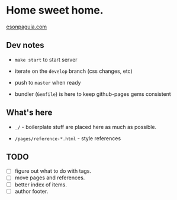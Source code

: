# Home sweet home.

[esonpaguia.com](http://esonpaguia.com)

## Dev notes

- `make start` to start server

- iterate on the `develop` branch (css changes, etc)

- push to `master` when ready

- bundler (`Gemfile`) is here to keep github-pages gems consistent

## What's here

- `_/` - boilerplate stuff are placed here as much as possible.

- `/pages/reference-*.html` - style references

## TODO

- [ ] figure out what to do with tags.
- [ ] move pages and references.
- [ ] better index of items.
- [ ] author footer.
